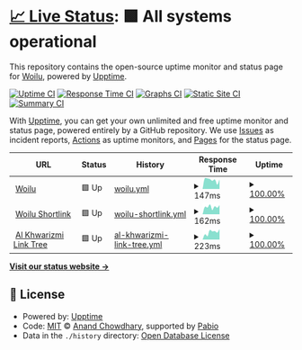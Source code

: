 # [📈 Live Status](https://status.woilu.com): <!--live status--> **🟩 All systems operational**

This repository contains the open-source uptime monitor and status page for [Woilu](https://woilu.com), powered by [Upptime](https://github.com/upptime/upptime).

[![Uptime CI](https://github.com/WoiluID/Woilu-Status/workflows/Uptime%20CI/badge.svg)](https://github.com/WoiluID/Woilu-Status/actions?query=workflow%3A%22Uptime+CI%22)
[![Response Time CI](https://github.com/WoiluID/Woilu-Status/workflows/Response%20Time%20CI/badge.svg)](https://github.com/WoiluID/Woilu-Status/actions?query=workflow%3A%22Response+Time+CI%22)
[![Graphs CI](https://github.com/WoiluID/Woilu-Status/workflows/Graphs%20CI/badge.svg)](https://github.com/WoiluID/Woilu-Status/actions?query=workflow%3A%22Graphs+CI%22)
[![Static Site CI](https://github.com/WoiluID/Woilu-Status/workflows/Static%20Site%20CI/badge.svg)](https://github.com/WoiluID/Woilu-Status/actions?query=workflow%3A%22Static+Site+CI%22)
[![Summary CI](https://github.com/WoiluID/Woilu-Status/workflows/Summary%20CI/badge.svg)](https://github.com/WoiluID/Woilu-Status/actions?query=workflow%3A%22Summary+CI%22)

With [Upptime](https://upptime.js.org), you can get your own unlimited and free uptime monitor and status page, powered entirely by a GitHub repository. We use [Issues](https://github.com/WoiluID/Woilu-Status/issues) as incident reports, [Actions](https://github.com/WoiluID/Woilu-Status/actions) as uptime monitors, and [Pages](https://status.woilu.com) for the status page.

<!--start: status pages-->
<!-- This summary is generated by Upptime (https://github.com/upptime/upptime) -->
<!-- Do not edit this manually, your changes will be overwritten -->
<!-- prettier-ignore -->
| URL | Status | History | Response Time | Uptime |
| --- | ------ | ------- | ------------- | ------ |
| <img alt="" src="https://icons.duckduckgo.com/ip3/woilu.com.ico" height="13"> [Woilu](https://woilu.com) | 🟩 Up | [woilu.yml](https://github.com/WoiluID/Woilu-Status/commits/HEAD/history/woilu.yml) | <details><summary><img alt="Response time graph" src="./graphs/woilu/response-time-week.png" height="20"> 147ms</summary><br><a href="https://status.woilu.com/history/woilu"><img alt="Response time 156" src="https://img.shields.io/endpoint?url=https%3A%2F%2Fraw.githubusercontent.com%2FWoiluID%2FWoilu-Status%2FHEAD%2Fapi%2Fwoilu%2Fresponse-time.json"></a><br><a href="https://status.woilu.com/history/woilu"><img alt="24-hour response time 122" src="https://img.shields.io/endpoint?url=https%3A%2F%2Fraw.githubusercontent.com%2FWoiluID%2FWoilu-Status%2FHEAD%2Fapi%2Fwoilu%2Fresponse-time-day.json"></a><br><a href="https://status.woilu.com/history/woilu"><img alt="7-day response time 147" src="https://img.shields.io/endpoint?url=https%3A%2F%2Fraw.githubusercontent.com%2FWoiluID%2FWoilu-Status%2FHEAD%2Fapi%2Fwoilu%2Fresponse-time-week.json"></a><br><a href="https://status.woilu.com/history/woilu"><img alt="30-day response time 153" src="https://img.shields.io/endpoint?url=https%3A%2F%2Fraw.githubusercontent.com%2FWoiluID%2FWoilu-Status%2FHEAD%2Fapi%2Fwoilu%2Fresponse-time-month.json"></a><br><a href="https://status.woilu.com/history/woilu"><img alt="1-year response time 156" src="https://img.shields.io/endpoint?url=https%3A%2F%2Fraw.githubusercontent.com%2FWoiluID%2FWoilu-Status%2FHEAD%2Fapi%2Fwoilu%2Fresponse-time-year.json"></a></details> | <details><summary><a href="https://status.woilu.com/history/woilu">100.00%</a></summary><a href="https://status.woilu.com/history/woilu"><img alt="All-time uptime 100.00%" src="https://img.shields.io/endpoint?url=https%3A%2F%2Fraw.githubusercontent.com%2FWoiluID%2FWoilu-Status%2FHEAD%2Fapi%2Fwoilu%2Fuptime.json"></a><br><a href="https://status.woilu.com/history/woilu"><img alt="24-hour uptime 100.00%" src="https://img.shields.io/endpoint?url=https%3A%2F%2Fraw.githubusercontent.com%2FWoiluID%2FWoilu-Status%2FHEAD%2Fapi%2Fwoilu%2Fuptime-day.json"></a><br><a href="https://status.woilu.com/history/woilu"><img alt="7-day uptime 100.00%" src="https://img.shields.io/endpoint?url=https%3A%2F%2Fraw.githubusercontent.com%2FWoiluID%2FWoilu-Status%2FHEAD%2Fapi%2Fwoilu%2Fuptime-week.json"></a><br><a href="https://status.woilu.com/history/woilu"><img alt="30-day uptime 100.00%" src="https://img.shields.io/endpoint?url=https%3A%2F%2Fraw.githubusercontent.com%2FWoiluID%2FWoilu-Status%2FHEAD%2Fapi%2Fwoilu%2Fuptime-month.json"></a><br><a href="https://status.woilu.com/history/woilu"><img alt="1-year uptime 100.00%" src="https://img.shields.io/endpoint?url=https%3A%2F%2Fraw.githubusercontent.com%2FWoiluID%2FWoilu-Status%2FHEAD%2Fapi%2Fwoilu%2Fuptime-year.json"></a></details>
| <img alt="" src="https://icons.duckduckgo.com/ip3/woilu.net.ico" height="13"> [Woilu Shortlink](https://woilu.net) | 🟩 Up | [woilu-shortlink.yml](https://github.com/WoiluID/Woilu-Status/commits/HEAD/history/woilu-shortlink.yml) | <details><summary><img alt="Response time graph" src="./graphs/woilu-shortlink/response-time-week.png" height="20"> 162ms</summary><br><a href="https://status.woilu.com/history/woilu-shortlink"><img alt="Response time 150" src="https://img.shields.io/endpoint?url=https%3A%2F%2Fraw.githubusercontent.com%2FWoiluID%2FWoilu-Status%2FHEAD%2Fapi%2Fwoilu-shortlink%2Fresponse-time.json"></a><br><a href="https://status.woilu.com/history/woilu-shortlink"><img alt="24-hour response time 168" src="https://img.shields.io/endpoint?url=https%3A%2F%2Fraw.githubusercontent.com%2FWoiluID%2FWoilu-Status%2FHEAD%2Fapi%2Fwoilu-shortlink%2Fresponse-time-day.json"></a><br><a href="https://status.woilu.com/history/woilu-shortlink"><img alt="7-day response time 162" src="https://img.shields.io/endpoint?url=https%3A%2F%2Fraw.githubusercontent.com%2FWoiluID%2FWoilu-Status%2FHEAD%2Fapi%2Fwoilu-shortlink%2Fresponse-time-week.json"></a><br><a href="https://status.woilu.com/history/woilu-shortlink"><img alt="30-day response time 147" src="https://img.shields.io/endpoint?url=https%3A%2F%2Fraw.githubusercontent.com%2FWoiluID%2FWoilu-Status%2FHEAD%2Fapi%2Fwoilu-shortlink%2Fresponse-time-month.json"></a><br><a href="https://status.woilu.com/history/woilu-shortlink"><img alt="1-year response time 150" src="https://img.shields.io/endpoint?url=https%3A%2F%2Fraw.githubusercontent.com%2FWoiluID%2FWoilu-Status%2FHEAD%2Fapi%2Fwoilu-shortlink%2Fresponse-time-year.json"></a></details> | <details><summary><a href="https://status.woilu.com/history/woilu-shortlink">100.00%</a></summary><a href="https://status.woilu.com/history/woilu-shortlink"><img alt="All-time uptime 100.00%" src="https://img.shields.io/endpoint?url=https%3A%2F%2Fraw.githubusercontent.com%2FWoiluID%2FWoilu-Status%2FHEAD%2Fapi%2Fwoilu-shortlink%2Fuptime.json"></a><br><a href="https://status.woilu.com/history/woilu-shortlink"><img alt="24-hour uptime 100.00%" src="https://img.shields.io/endpoint?url=https%3A%2F%2Fraw.githubusercontent.com%2FWoiluID%2FWoilu-Status%2FHEAD%2Fapi%2Fwoilu-shortlink%2Fuptime-day.json"></a><br><a href="https://status.woilu.com/history/woilu-shortlink"><img alt="7-day uptime 100.00%" src="https://img.shields.io/endpoint?url=https%3A%2F%2Fraw.githubusercontent.com%2FWoiluID%2FWoilu-Status%2FHEAD%2Fapi%2Fwoilu-shortlink%2Fuptime-week.json"></a><br><a href="https://status.woilu.com/history/woilu-shortlink"><img alt="30-day uptime 100.00%" src="https://img.shields.io/endpoint?url=https%3A%2F%2Fraw.githubusercontent.com%2FWoiluID%2FWoilu-Status%2FHEAD%2Fapi%2Fwoilu-shortlink%2Fuptime-month.json"></a><br><a href="https://status.woilu.com/history/woilu-shortlink"><img alt="1-year uptime 100.00%" src="https://img.shields.io/endpoint?url=https%3A%2F%2Fraw.githubusercontent.com%2FWoiluID%2FWoilu-Status%2FHEAD%2Fapi%2Fwoilu-shortlink%2Fuptime-year.json"></a></details>
| <img alt="" src="https://icons.duckduckgo.com/ip3/woilu.org.ico" height="13"> [Al Khwarizmi Link Tree](https://woilu.org) | 🟩 Up | [al-khwarizmi-link-tree.yml](https://github.com/WoiluID/Woilu-Status/commits/HEAD/history/al-khwarizmi-link-tree.yml) | <details><summary><img alt="Response time graph" src="./graphs/al-khwarizmi-link-tree/response-time-week.png" height="20"> 223ms</summary><br><a href="https://status.woilu.com/history/al-khwarizmi-link-tree"><img alt="Response time 239" src="https://img.shields.io/endpoint?url=https%3A%2F%2Fraw.githubusercontent.com%2FWoiluID%2FWoilu-Status%2FHEAD%2Fapi%2Fal-khwarizmi-link-tree%2Fresponse-time.json"></a><br><a href="https://status.woilu.com/history/al-khwarizmi-link-tree"><img alt="24-hour response time 131" src="https://img.shields.io/endpoint?url=https%3A%2F%2Fraw.githubusercontent.com%2FWoiluID%2FWoilu-Status%2FHEAD%2Fapi%2Fal-khwarizmi-link-tree%2Fresponse-time-day.json"></a><br><a href="https://status.woilu.com/history/al-khwarizmi-link-tree"><img alt="7-day response time 223" src="https://img.shields.io/endpoint?url=https%3A%2F%2Fraw.githubusercontent.com%2FWoiluID%2FWoilu-Status%2FHEAD%2Fapi%2Fal-khwarizmi-link-tree%2Fresponse-time-week.json"></a><br><a href="https://status.woilu.com/history/al-khwarizmi-link-tree"><img alt="30-day response time 252" src="https://img.shields.io/endpoint?url=https%3A%2F%2Fraw.githubusercontent.com%2FWoiluID%2FWoilu-Status%2FHEAD%2Fapi%2Fal-khwarizmi-link-tree%2Fresponse-time-month.json"></a><br><a href="https://status.woilu.com/history/al-khwarizmi-link-tree"><img alt="1-year response time 239" src="https://img.shields.io/endpoint?url=https%3A%2F%2Fraw.githubusercontent.com%2FWoiluID%2FWoilu-Status%2FHEAD%2Fapi%2Fal-khwarizmi-link-tree%2Fresponse-time-year.json"></a></details> | <details><summary><a href="https://status.woilu.com/history/al-khwarizmi-link-tree">100.00%</a></summary><a href="https://status.woilu.com/history/al-khwarizmi-link-tree"><img alt="All-time uptime 100.00%" src="https://img.shields.io/endpoint?url=https%3A%2F%2Fraw.githubusercontent.com%2FWoiluID%2FWoilu-Status%2FHEAD%2Fapi%2Fal-khwarizmi-link-tree%2Fuptime.json"></a><br><a href="https://status.woilu.com/history/al-khwarizmi-link-tree"><img alt="24-hour uptime 100.00%" src="https://img.shields.io/endpoint?url=https%3A%2F%2Fraw.githubusercontent.com%2FWoiluID%2FWoilu-Status%2FHEAD%2Fapi%2Fal-khwarizmi-link-tree%2Fuptime-day.json"></a><br><a href="https://status.woilu.com/history/al-khwarizmi-link-tree"><img alt="7-day uptime 100.00%" src="https://img.shields.io/endpoint?url=https%3A%2F%2Fraw.githubusercontent.com%2FWoiluID%2FWoilu-Status%2FHEAD%2Fapi%2Fal-khwarizmi-link-tree%2Fuptime-week.json"></a><br><a href="https://status.woilu.com/history/al-khwarizmi-link-tree"><img alt="30-day uptime 100.00%" src="https://img.shields.io/endpoint?url=https%3A%2F%2Fraw.githubusercontent.com%2FWoiluID%2FWoilu-Status%2FHEAD%2Fapi%2Fal-khwarizmi-link-tree%2Fuptime-month.json"></a><br><a href="https://status.woilu.com/history/al-khwarizmi-link-tree"><img alt="1-year uptime 100.00%" src="https://img.shields.io/endpoint?url=https%3A%2F%2Fraw.githubusercontent.com%2FWoiluID%2FWoilu-Status%2FHEAD%2Fapi%2Fal-khwarizmi-link-tree%2Fuptime-year.json"></a></details>

<!--end: status pages-->

[**Visit our status website →**](https://status.woilu.com)

## 📄 License

- Powered by: [Upptime](https://github.com/upptime/upptime)
- Code: [MIT](./LICENSE) © [Anand Chowdhary](https://anandchowdhary.com), supported by [Pabio](https://pabio.com)
- Data in the `./history` directory: [Open Database License](https://opendatacommons.org/licenses/odbl/1-0/)
